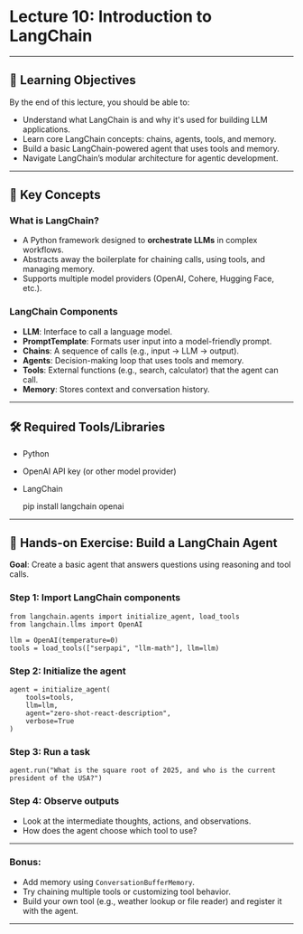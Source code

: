 # Lecture 10: Introduction to LangChain

---

## 🎯 Learning Objectives

By the end of this lecture, you should be able to:

- Understand what LangChain is and why it's used for building LLM applications.
- Learn core LangChain concepts: chains, agents, tools, and memory.
- Build a basic LangChain-powered agent that uses tools and memory.
- Navigate LangChain’s modular architecture for agentic development.

---

## 🧩 Key Concepts

### What is LangChain?

- A Python framework designed to **orchestrate LLMs** in complex workflows.
- Abstracts away the boilerplate for chaining calls, using tools, and managing memory.
- Supports multiple model providers (OpenAI, Cohere, Hugging Face, etc.).

### LangChain Components

- **LLM**: Interface to call a language model.
- **PromptTemplate**: Formats user input into a model-friendly prompt.
- **Chains**: A sequence of calls (e.g., input → LLM → output).
- **Agents**: Decision-making loop that uses tools and memory.
- **Tools**: External functions (e.g., search, calculator) that the agent can call.
- **Memory**: Stores context and conversation history.

---

## 🛠 Required Tools/Libraries

- Python
- OpenAI API key (or other model provider)
- LangChain

    pip install langchain openai

---

## 🔬 Hands-on Exercise: Build a LangChain Agent

**Goal**: Create a basic agent that answers questions using reasoning and tool calls.

### Step 1: Import LangChain components

    from langchain.agents import initialize_agent, load_tools
    from langchain.llms import OpenAI

    llm = OpenAI(temperature=0)
    tools = load_tools(["serpapi", "llm-math"], llm=llm)

### Step 2: Initialize the agent

    agent = initialize_agent(
        tools=tools,
        llm=llm,
        agent="zero-shot-react-description",
        verbose=True
    )

### Step 3: Run a task

    agent.run("What is the square root of 2025, and who is the current president of the USA?")

### Step 4: Observe outputs

- Look at the intermediate thoughts, actions, and observations.
- How does the agent choose which tool to use?

---

### Bonus:

- Add memory using `ConversationBufferMemory`.
- Try chaining multiple tools or customizing tool behavior.
- Build your own tool (e.g., weather lookup or file reader) and register it with the agent.

---
